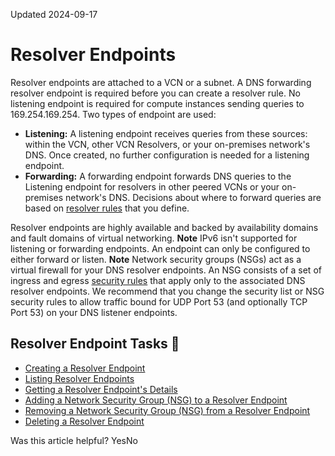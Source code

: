 Updated 2024-09-17
# Resolver Endpoints
Resolver endpoints are attached to a VCN or a subnet. 
A DNS forwarding resolver endpoint is required before you can create a resolver rule. No listening endpoint is required for compute instances sending queries to 169.254.169.254. Two types of endpoint are used: 
  * **Listening:** A listening endpoint receives queries from these sources: within the VCN, other VCN Resolvers, or your on-premises network's DNS. Once created, no further configuration is needed for a listening endpoint.
  * **Forwarding:** A forwarding endpoint forwards DNS queries to the Listening endpoint for resolvers in other peered VCNs or your on-premises network's DNS. Decisions about where to forward queries are based on [resolver rules](https://docs.oracle.com/en-us/iaas/Content/Network/Concepts/dns-topic-resolver_rules.htm#dns_topic_resolver_rules "Rules are used to answer queries that aren't answered by a resolver's views. They're checked in order, and each can optionally have conditions that limit which queries they apply to.") that you define. 


Resolver endpoints are highly available and backed by availability domains and fault domains of virtual networking.
**Note** IPv6 isn't supported for listening or forwarding endpoints. 
An endpoint can only be configured to either forward or listen.
**Note** Network security groups (NSGs) act as a virtual firewall for your DNS resolver endpoints. An NSG consists of a set of ingress and egress [security rules](https://docs.oracle.com/en-us/iaas/Content/Network/Concepts/securityrules.htm#Security_Rules) that apply only to the associated DNS resolver endpoints. 
We recommend that you change the security list or NSG security rules to allow traffic bound for UDP Port 53 (and optionally TCP Port 53) on your DNS listener endpoints.
## Resolver Endpoint Tasks 🔗 
  * [Creating a Resolver Endpoint](https://docs.oracle.com/en-us/iaas/Content/Network/Tasks/resolver-endpoint-create.htm#top "Create a resolver endpoint that can used for forwarding and listening to DNS queries to or from another private DNS system such as a peered VCN or an on-premises network.")
  * [Listing Resolver Endpoints](https://docs.oracle.com/en-us/iaas/Content/Network/Tasks/resolver-endpoint-list.htm#top "You can view a list of resolver endpoints.")
  * [Getting a Resolver Endpoint's Details](https://docs.oracle.com/en-us/iaas/Content/Network/Tasks/resolver-endpoint-get.htm#top "View details about a resolver endpoint.")
  * [Adding a Network Security Group (NSG) to a Resolver Endpoint](https://docs.oracle.com/en-us/iaas/Content/Network/Tasks/resolver-endpoint-add-nsg.htm#top "Add a network security group \(NSG\) to a resolver endpoint.")
  * [Removing a Network Security Group (NSG) from a Resolver Endpoint](https://docs.oracle.com/en-us/iaas/Content/Network/Tasks/resolver-endpoint-remove-nsg.htm#top "You can remove network security groups \(NSGs\) from your resolver endpoint. The NSG no longer acts as a virtual firewall for the endpoint.")
  * [Deleting a Resolver Endpoint](https://docs.oracle.com/en-us/iaas/Content/Network/Tasks/resolver-endpoint-delete.htm#top "Delete an enpoint from a resolver.")


Was this article helpful?
YesNo

